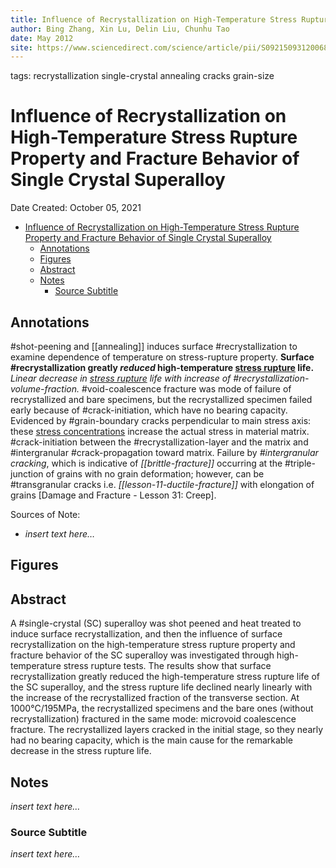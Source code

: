 ```yaml
---
title: Influence of Recrystallization on High-Temperature Stress Rupture Property and Fracture Behavior of Single Crystal Superalloy
author: Bing Zhang, Xin Lu, Delin Liu, Chunhu Tao
date: May 2012
site: https://www.sciencedirect.com/science/article/pii/S092150931200682X
---
```

tags: recrystallization single-crystal annealing cracks grain-size
<script type="text/javascript"
        src="https://cdnjs.cloudflare.com/ajax/libs/mathjax/2.7.0/MathJax.js?config=TeX-AMS_CHTML">
</script>
<script type="text/x-mathjax-config">
	MathJax.Ajax.config.path["Extra"] = "https://jmanthony3.github.io/Codes/MathJax/extensions/TeX",
	MathJax.Hub.Config({
		TeX: {
			equationNumbers: {
				autoNumber: "AMS"
			},
			extensions: [
				"[Extra]/Taylor.js",
				"[Extra]/NumericalMethods.js"
			]
		},
		tex2jax: {
			inlineMath: [["$", "$"], ["\\(", "\\)"]],
			blockMath: [["$$", "$$"], ["\\[", "\\]"]],
		},
});
</script>
<!-- %%%%%%%% Document Metadata %%%%%%%% -->
# Influence of Recrystallization on High-Temperature Stress Rupture Property and Fracture Behavior of Single Crystal Superalloy

Date Created: October 05, 2021

- [Influence of Recrystallization on High-Temperature Stress Rupture Property and Fracture Behavior of Single Crystal Superalloy](#influence-of-recrystallization-on-high-temperature-stress-rupture-property-and-fracture-behavior-of-single-crystal-superalloy)
	- [Annotations](#annotations)
	- [Figures](#figures)
	- [Abstract](#abstract)
	- [Notes](#notes)
		- [Source Subtitle](#source-subtitle)
<!-- %%%%%%%%%%%%%%%%%%%%%%%%%%%%%% -->





<!-- START WRITING BELOW -->





<!-- %%%%%%%%%%%%%%%%%%%%%%%%%%%%%% -->
## Annotations
#shot-peening and [[annealing]] induces surface #recrystallization to examine dependence of temperature on stress-rupture property. **Surface #recrystallization greatly *reduced* high-temperature [stress rupture](stress-rupture.md) life.** *Linear decrease in [stress rupture](stress-rupture.md) life with increase of #recrystallization-volume-fraction.* #void-coalescence fracture was mode of failure of recrystallized and bare specimens, but the recrystallized specimen failed early because of #crack-initiation, which have no bearing capacity. Evidenced by #grain-boundary cracks perpendicular to main stress axis: these [stress concentrations](stress-concentration.md) increase the actual stress in material matrix. #crack-initiation between the #recrystallization-layer and the matrix and #intergranular #crack-propagation toward matrix. Failure by *#intergranular cracking*, which is indicative of *[[brittle-fracture]]* occurring at the #triple-junction of grains with no grain deformation; however, can be #transgranular cracks i.e. *[[lesson-11-ductile-fracture]]* with elongation of grains [Damage and Fracture - Lesson 31: Creep].

Sources of Note:
- *insert text here$\dots$*

## Figures

## Abstract
A #single-crystal (SC) superalloy was shot peened and heat treated to induce surface recrystallization, and then the influence of surface recrystallization on the high-temperature stress rupture property and fracture behavior of the SC superalloy was investigated through high-temperature stress rupture tests. The results show that surface recrystallization greatly reduced the high-temperature stress rupture life of the SC superalloy, and the stress rupture life declined nearly linearly with the increase of the recrystallized fraction of the transverse section. At 1000°C/195MPa, the recrystallized specimens and the bare ones (without recrystallization) fractured in the same mode: microvoid coalescence fracture. The recrystallized layers cracked in the initial stage, so they nearly had no bearing capacity, which is the main cause for the remarkable decrease in the stress rupture life.

## Notes
*insert text here$\dots$*


### Source Subtitle
*insert text here$\dots$*
<!-- %%%%%%%%%%%%%%%%%%%%%%%%%%%%%% -->





<!-- %%%%%%%% End Document %%%%%%%% -->